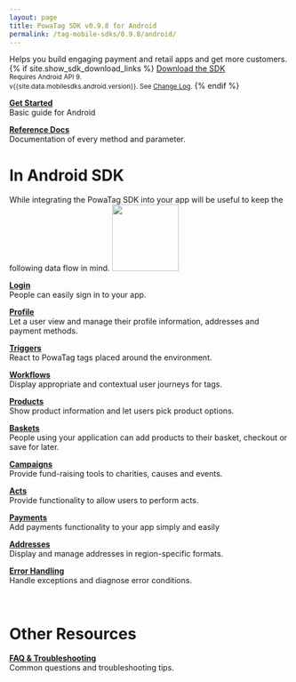```yaml
---
layout: page
title: PowaTag SDK v0.9.8 for Android
permalink: /tag-mobile-sdks/0.9.8/android/
---
```


Helps you build engaging payment and retail apps and get more customers.
{% if site.show_sdk_download_links %}
<a class="download-link android" href="{{site.data.mobilesdks.android.url}}">Download the SDK</a><br />
<small>Requires Android API 9.</small><br />
<small>v{{site.data.mobilesdks.android.version}}. See [Change Log]({{site.baseurl}}/tag-mobile-sdks/0.9.8/android/changelog/).</small>
{% endif %}

**[Get Started]({{site.baseurl}}/tag-mobile-sdks/0.9.8/android/start/)**<br />
Basic guide for Android

**[Reference Docs]({{site.baseurl}}/tag-mobile-sdks/0.9.8/refdocs/android)**<br />
Documentation of every method and parameter.
<br />


# In Android SDK

While integrating the PowaTag SDK into your app will be useful to keep the following data flow in mind.
<img src="{{ '/images/powatag_mobile_sdks_generic_workflow.png' | prepend: site.baseurl }}" height="120" />


**[Login]({{site.baseurl}}/tag-mobile-sdks/0.9.8/android/login/)**<br />
People can easily sign in to your app.

**[Profile]({{site.baseurl}}/tag-mobile-sdks/0.9.8/android/profile/)**<br />
Let a user view and manage their profile information, addresses and payment methods.

**[Triggers]({{site.baseurl}}/tag-mobile-sdks/0.9.8/android/triggers/)**<br />
React to PowaTag tags placed around the environment.

**[Workflows]({{site.baseurl}}/tag-mobile-sdks/0.9.8/android/workflows/)**<br />
Display appropriate and contextual user journeys for tags.

**[Products]({{site.baseurl}}/tag-mobile-sdks/0.9.8/android/products/)**<br />
Show product information and let users pick product options.

**[Baskets]({{site.baseurl}}/tag-mobile-sdks/0.9.8/android/baskets/)**<br />
People using your application can add products to their basket, checkout or save for later.

**[Campaigns]({{site.baseurl}}/tag-mobile-sdks/0.9.8/android/campaigns/)**<br />
Provide fund-raising tools to charities, causes and events.

**[Acts]({{site.baseurl}}/tag-mobile-sdks/0.9.8/android/acts/)**<br />
Provide functionality to allow users to perform acts.

**[Payments]({{site.baseurl}}/tag-mobile-sdks/0.9.8/android/payments/)**<br />
Add payments functionality to your app simply and easily

**[Addresses]({{site.baseurl}}/tag-mobile-sdks/0.9.8/android/addresses/)**<br />
Display and manage addresses in region-specific formats.

**[Error Handling]({{site.baseurl}}/tag-mobile-sdks/0.9.8/android/errors/)**<br />
Handle exceptions and diagnose error conditions.


<br />

# Other Resources

**[FAQ & Troubleshooting]({{site.baseurl}}/tag-mobile-sdks/0.9.8/android/faq/)**<br />
Common questions and troubleshooting tips.


